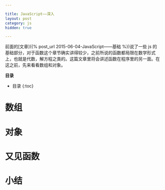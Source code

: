 ```yaml
--- 

title: JavaScript——深入
layout: post
category: js
hidden: true

---
```



前面的[文章]({% post_url 2015-06-04-JavaScript——基础 %})说了一些 js 的基础部分，对于函数这个章节确实讲得较少，之前所说的函数都局限在数学形式上，也就是代数，解方程之类的。这篇文章里将会讲述函数在程序里的另一面。在这之前，先来看看数组和对象。



**目录**

* 目录
{:toc}

# 数组

# 对象

# 又见函数

# 小结